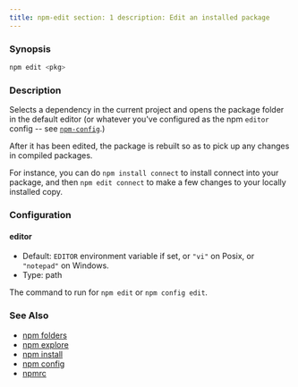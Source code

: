 ```yaml
---
title: npm-edit section: 1 description: Edit an installed package
---
```


### Synopsis

```bash
npm edit <pkg>
```

### Description

Selects a dependency in the current project and opens the package folder in the default editor (or whatever you've
configured as the npm `editor`
config -- see [`npm-config`](npm-config).)

After it has been edited, the package is rebuilt so as to pick up any changes in compiled packages.

For instance, you can do `npm install connect` to install connect into your package, and then `npm edit connect` to make
a few changes to your locally installed copy.

### Configuration

#### editor

* Default: `EDITOR` environment variable if set, or `"vi"` on Posix, or `"notepad"` on Windows.
* Type: path

The command to run for `npm edit` or `npm config edit`.

### See Also

* [npm folders](/configuring-npm/folders)
* [npm explore](/commands/npm-explore)
* [npm install](/commands/npm-install)
* [npm config](/commands/npm-config)
* [npmrc](/configuring-npm/npmrc)
